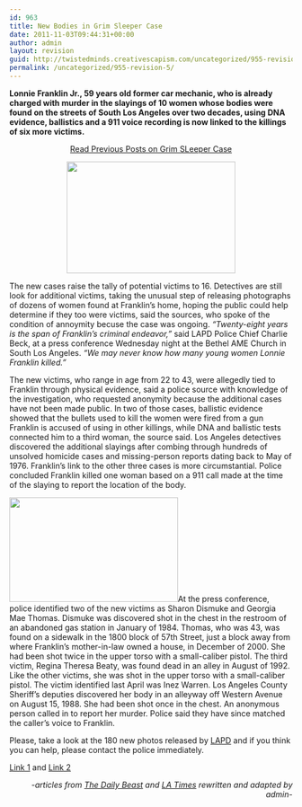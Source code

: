 ```yaml
---
id: 963
title: New Bodies in Grim Sleeper Case
date: 2011-11-03T09:44:31+00:00
author: admin
layout: revision
guid: http://twistedminds.creativescapism.com/uncategorized/955-revision-5/
permalink: /uncategorized/955-revision-5/
---
```

<p class="dropcap-first">
  <strong>Lonnie Franklin Jr., 59 years old former car mechanic, who is already charged with murder in the slayings of 10 women whose bodies were found on the streets of South Los Angeles over two decades, using DNA evidence, ballistics and a 911 voice recording is now linked to the killings of six more victims.</strong>
</p>

<p style="text-align: center;">
  <a title="Grim Sleeper previous posts" href="http://twistedminds.creativescapism.com/?s=grim+sleeper&x=0&y=0">Read Previous Posts on Grim SLeeper Case</a>
</p>

<p style="text-align: center;">
  <a href="http://twistedminds.creativescapism.com/wordpress/wp-content/uploads/2011/11/Lonnie-Franklin.jpg"><img class="size-medium wp-image-957" title="Lonnie Franklin" src="http://twistedminds.creativescapism.com/wordpress/wp-content/uploads/2011/11/Lonnie-Franklin-300x199.jpg" alt="" width="300" height="199" srcset="http://twistedminds.creativescapism.com/wp-content/uploads/2011/11/Lonnie-Franklin-300x199.jpg 300w, http://twistedminds.creativescapism.com/wp-content/uploads/2011/11/Lonnie-Franklin.jpg 503w" sizes="(max-width: 300px) 100vw, 300px" /></a>
</p>

[](http://twistedminds.creativescapism.com/wordpress/wp-content/uploads/2011/11/Lonnie-Franklin.jpg)The new cases raise the tally of potential victims to 16. Detectives are still look for additional victims, taking the unusual step of releasing photographs of dozens of women found at Franklin&#8217;s home, hoping the public could help determine if they too were victims, said the sources, who spoke of the condition of annoymity becuse the case was ongoing. _&#8220;Twenty-eight years is the span of Franklin&#8217;s criminal endeavor,&#8221;_ said LAPD Police Chief Charlie Beck, at a press conference Wednesday night at the Bethel AME Church in South Los Angeles. _&#8220;We may never know how many young women Lonnie Franklin killed.&#8221;_

The new victims, who range in age from 22 to 43, were allegedly tied to Franklin through physical evidence, said a police source with knowledge of the investigation, who requested anonymity because the additional cases have not been made public. In two of those cases, ballistic evidence showed that the bullets used to kill the women were fired from a gun Franklin is accused of using in other killings, while DNA and ballistic tests connected him to a third woman, the source said. Los Angeles detectives discovered the additional slayings after combing through hundreds of unsolved homicide cases and missing-person reports dating back to May of 1976. Franklin&#8217;s link to the other three cases is more circumstantial. Police concluded Franklin killed one woman based on a 911 call made at the time of the slaying to report the location of the body.

[<img class="left size-medium wp-image-958" title="victims" src="http://twistedminds.creativescapism.com/wordpress/wp-content/uploads/2011/11/victims-300x186.jpg" alt="" width="300" height="186" srcset="http://twistedminds.creativescapism.com/wp-content/uploads/2011/11/victims-300x186.jpg 300w, http://twistedminds.creativescapism.com/wp-content/uploads/2011/11/victims.jpg 901w" sizes="(max-width: 300px) 100vw, 300px" />](http://twistedminds.creativescapism.com/wordpress/wp-content/uploads/2011/11/victims.jpg)At the press conference, police identified two of the new victims as Sharon Dismuke and Georgia Mae Thomas. Dismuke was discovered shot in the chest in the restroom of an abandoned gas station in January of 1984. Thomas, who was 43, was found on a sidewalk in the 1800 block of 57th Street, just a block away from where Franklin’s mother-in-law owned a house, in December of 2000. She had been shot twice in the upper torso with a small-caliber pistol. The third victim, Regina Theresa Beaty, was found dead in an alley in August of 1992. Like the other victims, she was shot in the upper torso with a small-caliber pistol. The victim identified last April was Inez Warren. Los Angeles County Sheriff’s deputies discovered her body in an alleyway off Western Avenue on August 15, 1988. She had been shot once in the chest. An anonymous person called in to report her murder. Police said they have since matched the caller’s voice to Franklin.

Please, take a look at the 180 new photos released by [LAPD](http://www.lapdonline.org/ "LAPD") and if you think you can help, please contact the police immediately.

[Link 1](/img/Photos1.pdf "photos from LAPD website") and [Link 2](/img/Photos2.pdf "photos from LAPD website")

<p style="text-align: right;">
  <em>-articles from <a title="The Daily Beast" href="http://www.thedailybeast.com">The Daily Beast</a> and <a title="LA Times" href="http://www.latimes.com/">LA Times</a> rewritten and adapted by admin-</em>
</p>